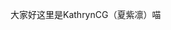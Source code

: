 大家好这里是KathrynCG（夏紫凛）喵

<!---
KathrynCG/KathrynCG is a ✨ special ✨ repository because its `README.md` (this file) appears on your GitHub profile.
You can click the Preview link to take a look at your changes.
--->
